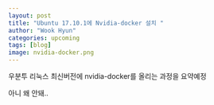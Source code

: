 ```yaml
---
layout: post
title: "Ubuntu 17.10.1에 Nvidia-docker 설치 "
author: "Wook Hyun"
categories: upcoming
tags: [blog]
image: nvidia-docker.png
---
```


우분투 리눅스 최신버전에 nvidia-docker를 올리는 과정을 요약예정


아니 왜 안돼..
